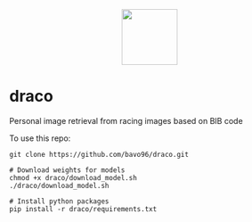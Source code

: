 <div align="center">
  <img src="https://image.freepik.com/free-vector/cartoon-head-dragon-blowing-fire_194935-8.jpg" width="100" height="100">
</div>

# draco

Personal image retrieval from racing images based on BIB code

To use this repo:

```
git clone https://github.com/bavo96/draco.git

# Download weights for models
chmod +x draco/download_model.sh
./draco/download_model.sh

# Install python packages
pip install -r draco/requirements.txt
```
